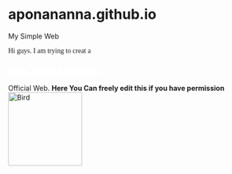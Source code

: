 # aponananna.github.io
My Simple Web
<!DOCTYPE html PUBLIC "-//W3C//DTD XHTML 1.1//EN"
"http://www.w3.org/TR/xhtml11/DTD/xhtml11.dtd">
<html>
<body>


  <p style="font-family: Arial Narrow">
    Hi guys. I am trying to creat a <h3><a href="https://youtu.be/kazFEh-HddM" style="color: white">Apon Ananna Al Videos </a></h3> Official Web.
    <b>Here You Can freely edit this if you have permission</b>
    <br />
    <img src="file:///storage/emulated/0/Download/381609236548_1607173132_2021_Happy_New_Year_Pictures_With_Name_Wishes.jpg" alt="Bird" width="150" height="150" />
    <br />
   
